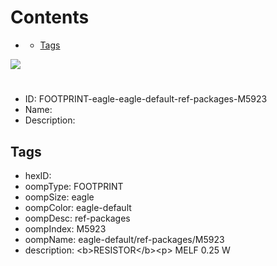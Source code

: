 



Contents
========

* [](#)
	* [Tags](#tags)
  
![][im]
# 

- ID: FOOTPRINT-eagle-eagle-default-ref-packages-M5923
- Name: 
- Description: 

## Tags

- hexID: 
- oompType: FOOTPRINT
- oompSize: eagle
- oompColor: eagle-default
- oompDesc: ref-packages
- oompIndex: M5923
- oompName: eagle-default/ref-packages/M5923
- description: &lt;b&gt;RESISTOR&lt;/b&gt;&lt;p&gt;&#xD;
MELF 0.25 W



[im]: image.png
